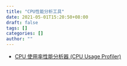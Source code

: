```yaml
---
title: "CPU性能分析工具"
date: 2021-05-01T15:20:50+08:00
draft: false
tags: []
categories: []
author: ""
---
```


* [CPU 使用率性能分析器 (CPU Usage Profiler)](https://www.bilibili.com/read/cv6112151/)
